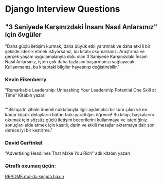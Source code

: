 # Django Interview Questions

## "3 Saniyede Karşınızdaki İnsanı Nasıl Anlarsınız" için övgüler
"Daha güçlü iletişim kurmak, daha büyük etki yaratmak ve daha etki­ li bir şekilde liderlik etmek istiyorsanız, bu kitabı okumalısınız. Araştır­ma ve gerçek yaşam uygulamalanyla dolu olan 3 Saniyede Karşınızdaki İnsam Nasıl Anlarsınız, işten çok daha fazlasını başarmanızı sağlayacak. Kullanırsanız, bu kitaptaki bilgiler hayatınızı değiştirebilir."
### Kevin Eikenberry
"Remarkable Leadership: Unleashing Your Leadership Potantial One Skill at Time" Kitabın yazarı
##   
"'Bilinçaltı' zihnin önemli noktalarıyla ilgili aydınlatıcı bir tura çıkın ve ne kadar küçük detayların bütün farkı yarattığını öğrenin! Bu kitap, başkalarını okumak için sözsüz güçlü iletişim becerilerini kullanmaya ve istediğiniz sonuçları elde etmek için kasıtlı, derin ve etkili mesajlar aktarmaya dair son derece iyi bir kestirme."
### David Garfinkel
"Advertising Headlines That Make You Rich" adlı kitabın yazarı
### Ətraflı oxumaq üçün:
[README.md-də keçidə baxın](#django-nun-kontekst-prosessorlar%C4%B1n%C4%B1n-m%C9%99qs%C9%99dini-izah-edin)

